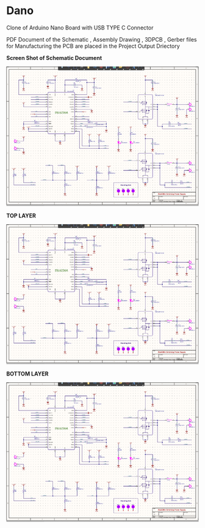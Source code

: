 # Dano
Clone of Arduino Nano Board with USB TYPE C Connector 


PDF Document of the Schematic , Assembly Drawing , 3DPCB , Gerber files for Manufacturing the PCB are placed in the Project Output Driectory


**Screen Shot of Schematic Document**

![plot](https://github.com/theonlyakhil/BlueSource/blob/main/PCB%20Pics/Schematic.PNG)

**TOP LAYER**

![plot](https://github.com/theonlyakhil/BlueSource/blob/main/PCB%20Pics/Schematic.PNG)

**BOTTOM LAYER**

![plot](https://github.com/theonlyakhil/BlueSource/blob/main/PCB%20Pics/Schematic.PNG)

